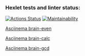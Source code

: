 ### Hexlet tests and linter status:
[![Actions Status](https://github.com/chuykovas/frontend-project-44/workflows/hexlet-check/badge.svg)](https://github.com/chuykovas/frontend-project-44/actions)
[![Maintainability](https://api.codeclimate.com/v1/badges/5f1bf8b9546c0335e2b3/maintainability)](https://codeclimate.com/github/chuykovas/frontend-project-44/maintainability)

[Asciinema brain-even](https://asciinema.org/a/J39BWttmblgGRnfAMiTRISYci)

[Asciinema brain-calc](https://asciinema.org/a/23L4F5JyUD1nG1I9mdp0ROGO2)

[Asciinema brain-gcd](https://asciinema.org/a/Df3PZl5JepeTzesfTke0tJzOh)
